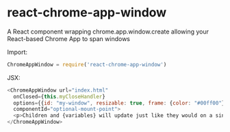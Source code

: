 # react-chrome-app-window
A React component wrapping chrome.app.window.create allowing your React-based Chrome App to span windows

Import:
``` js
ChromeAppWindow = require('react-chrome-app-window')
```

JSX:
``` js
<ChromeAppWindow url="index.html"
  onClosed={this.myCloseHandler}
  options={{id: "my-window", resizable: true, frame: {color: "#00ff00"}}}
  componentId="optional-mount-point">
  <p>Children and {variables} will update just like they would on a single page.</p>
</ChromeAppWindow>
```

